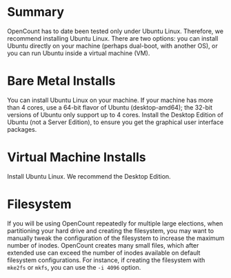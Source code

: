 # Summary #

OpenCount has to date been tested only under Ubuntu Linux.
Therefore, we recommend installing Ubuntu Linux.
There are two options: you can install Ubuntu directly on your
machine (perhaps dual-boot, with another OS), or you can run Ubuntu
inside a virtual machine (VM).

# Bare Metal Installs #

You can install Ubuntu Linux on your machine.
If your machine has more than 4 cores, use a 64-bit
flavor of Ubuntu (desktop-amd64);
the 32-bit versions of Ubuntu only support up to 4 cores.
Install the Desktop Edition of Ubuntu
(not a Server Edition), to ensure you get the graphical user interface packages.

# Virtual Machine Installs #

Install Ubuntu Linux.
We recommend the Desktop Edition.

# Filesystem #

If you will be using OpenCount repeatedly for multiple
large elections,
when partitioning your hard drive and creating the filesystem,
you may want to manually tweak the configuration of the filesystem
to increase the maximum number of inodes.
OpenCount creates many small files, which after extended use
can exceed the number of inodes available on default filesystem configurations.
For instance, if creating the filesystem with `mke2fs` or `mkfs`,
you can use the `-i 4096` option.